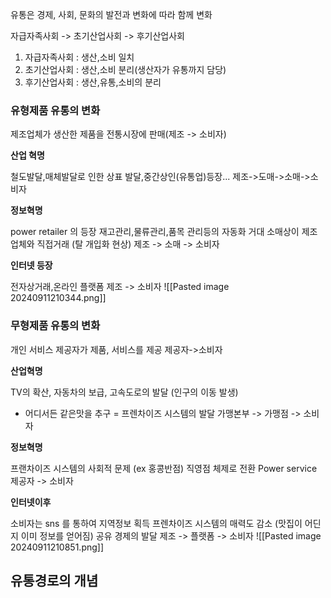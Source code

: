 유통은 경제, 사회, 문화의 발전과 변화에 따라 함께 변화

자급자족사회       ->     초기산업사회     ->   후기산업사회

1. 자급자족사회 : 생산,소비 일치  
2. 초기산업사회 : 생산,소비 분리(생산자가 유통까지 담당)
3. 후기산업사회 : 생산,유통,소비의 분리

### 유형제품 유통의 변화


제조업체가 생산한 제품을 전통시장에 판매(제조 -> 소비자)

**산업 혁명**

철도발달,매체발달로 인한 상표 발달,중간상인(유통업)등장...
제조->도매->소매->소비자

**정보혁명**

power retailer 의 등장
재고관리,물류관리,품목 관리등의 자동화
거대 소매상이 제조업체와 직접거래 (탈 개입화 현상)
제조 -> 소매 -> 소비자

**인터넷 등장**

전자상거래,온라인 플랫폼
제조 -> 소비자
![[Pasted image 20240911210344.png]]
### 무형제품 유통의 변화

개인 서비스 제공자가 제품, 서비스를 제공
제공자->소비자

**산업혁명**

TV의 확산, 자동차의 보급, 고속도로의 발달 (인구의 이동 발생)
- 어디서든 같은맛을 추구 = 프렌차이즈 시스템의 발달
가맹본부 -> 가맹점 -> 소비자

**정보혁명**

프랜차이즈 시스템의 사회적 문제 (ex 홍콩반점)
직영점 체제로 전환
Power service 제공자 -> 소비자

**인터넷이후**

소비자는 sns 를 통하여 지역정보 획득
프렌차이즈 시스템의 매력도 감소 (맛집이 어딘지 이미 정보를 얻어짐)
공유 경제의 발달
제조 -> 플랫폼 -> 소비자
![[Pasted image 20240911210851.png]]


## 유통경로의 개념
